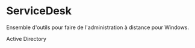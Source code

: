 # ServiceDesk
Ensemble d'outils pour faire de l'administration à distance pour Windows.

Active Directory
